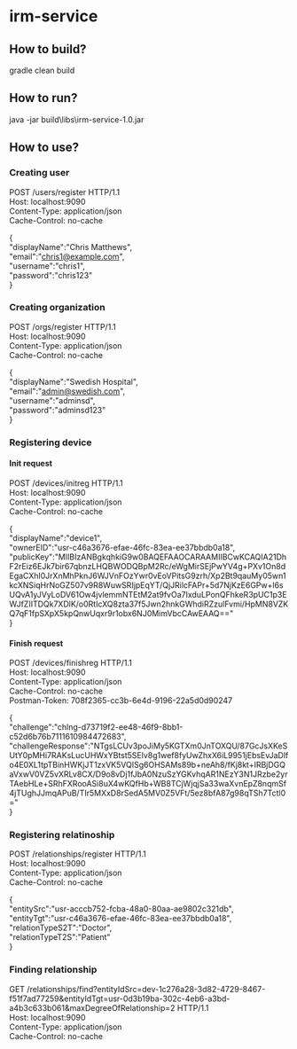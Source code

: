 # irm-service

## How to build?
gradle clean build

## How to run?
java -jar build\libs\irm-service-1.0.jar

## How to use?
### Creating user

POST /users/register HTTP/1.1  
Host: localhost:9090  
Content-Type: application/json  
Cache-Control: no-cache  
  
{  
  "displayName":"Chris Matthews",  
	"email":"chris1@example.com",  
	"username":"chris1",  
	"password":"chris123"  
}  
  
### Creating organization

POST /orgs/register HTTP/1.1  
Host: localhost:9090  
Content-Type: application/json  
Cache-Control: no-cache  
  
{  
	"displayName":"Swedish Hospital",  
	"email":"admin@swedish.com",  
	"username":"adminsd",  
	"password":"adminsd123"  
}  
  
### Registering device

#### Init request
POST /devices/initreg HTTP/1.1  
Host: localhost:9090  
Content-Type: application/json  
Cache-Control: no-cache  

{  
    "displayName":"device1",  
    "ownerEID":"usr-c46a3676-efae-46fc-83ea-ee37bbdb0a18",  
    "publicKey":"MIIBIzANBgkqhkiG9w0BAQEFAAOCARAAMIIBCwKCAQIA21DhF2rEiz6EJk7bir67qbnzLHQBWODQBpM2Rc/eWgMirSEjPwYV4g+PXv1On8dEgaCXhl0JrXnMhPknJ6WJVnFOzYwr0vEoVPitsG9zrh/Xp2Bt9qauMy05wn1kcXNSiqHrNoGZ507v9R8WuwSRIjpEqYT/QjJRilcFAPr+5d7NjKzE6GPw+l6sUQvA1yJVyLoDV61Ow4jvlemmNTEtM2at9fvOa7IxduLPonQFhkeR3pUC1p3EWJfZIITDQk7XDlK/o0RtIcXQ8zta37f5Jwn2hnkGWhdiRZzulFvmi/HpMN8VZKQ7qF1fpSXpX5kpQnwUqxr9r1obx6NJ0MimVbcCAwEAAQ=="  
}  
  
#### Finish request

POST /devices/finishreg HTTP/1.1  
Host: localhost:9090  
Content-Type: application/json  
Cache-Control: no-cache  
Postman-Token: 708f2365-cc3b-6e4d-9196-22a5d0d90247  
  
{  
    "challenge":"chlng-d73719f2-ee48-46f9-8bb1-c52d6b76b7111610984472683",  
    "challengeResponse":"NTgsLCUv3poJiMy5KGTXm0JnTOXQU/87GcJsXKeSUtY0pMHi7RAKsLucUHWxYBtst5SElv8g1wef8fyUwZhxX6iL9951jEbsEvJaDlfo4E0XL1tpTBinHWKjJT1zxVK5VQISg6OHSAMs89b+neAh8/fKj8kt+IRBjDGQaVxwV0VZ5vXRLv8CX/D9o8vDj1fJbA0NzuSzYGKvhqAR1NEzY3N1JRzbe2yrTAebHLe+SRhFXRooASi8uX4wKQfHb+WB8TCjWjqjSa33waXvnEpZ8nqmSf4jTUghJJmqAPuB/TIr5MXxD8rSedA5MV0Z5VFt/5ez8bfA87g98qTSh7Tctl0="  
}  

### Registering relatinoship
  
POST /relationships/register HTTP/1.1  
Host: localhost:9090  
Content-Type: application/json  
Cache-Control: no-cache  
  
{  
	"entitySrc":"usr-acccb752-fcba-48a0-80aa-ae9802c321db",  
	"entityTgt":"usr-c46a3676-efae-46fc-83ea-ee37bbdb0a18",  
	"relationTypeS2T":"Doctor",  
	"relationTypeT2S":"Patient"  
}  

### Finding relationship

GET /relationships/find?entityIdSrc=dev-1c276a28-3d82-4729-8467-f51f7ad77259&amp;entityIdTgt=usr-0d3b19ba-302c-4eb6-a3bd-a4b3c633b061&amp;maxDegreeOfRelationship=2 HTTP/1.1  
Host: localhost:9090  
Content-Type: application/json  
Cache-Control: no-cache  
